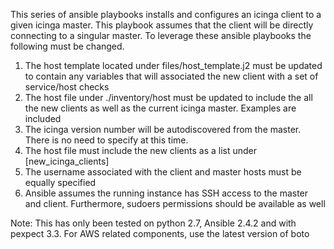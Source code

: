 This series of ansible playbooks installs and configures an icinga client to a given icinga master. This playbook assumes that the client will be directly connecting to a singular master. To leverage these ansible playbooks the following must be changed.

1. The host template located under files/host_template.j2 must be updated to contain any variables that will associated the new client with a set of service/host checks
2. The host file under ./inventory/host must be updated to include the all the new clients as well as the current icinga master.  Examples are included
3. The icinga version number will be autodiscovered from the master.  There is no need to specify at this time.
4. The host file must include the new clients as a list under [new_icinga_clients]
5. The username associated with the client and master hosts must be equally specified
6. Ansible assumes the running instance has SSH access to the master and client.  Furthermore, sudoers permissions should be available as well


Note: This has only been tested on python 2.7, Ansible 2.4.2 and with pexpect 3.3.  For AWS related components, use the latest version of boto